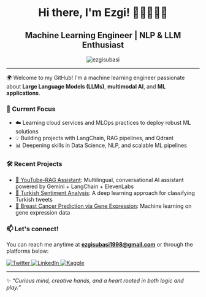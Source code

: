 <h1 align="center"> Hi there, I'm Ezgi! 🍄🌻🌳🌞🌊 </h1>

<h2 align="center"> Machine Learning Engineer | NLP & LLM Enthusiast </h2> 

<p align="center">
  <img src="https://komarev.com/ghpvc/?username=ezgisubasi&color=blueviolet" alt="ezgisubasi" />
</p>

---

🌍 Welcome to my GitHub! I'm a machine learning engineer passionate about **Large Language Models (LLMs)**, **multimodal AI**, and **ML applications**.

### 🔬 Current Focus
- ☁️ Learning cloud services and MLOps practices to deploy robust ML solutions
- 💡 Building projects with LangChain, RAG pipelines, and Qdrant
- 📊 Deepening skills in Data Science, NLP, and scalable ML pipelines

### 🛠️ Recent Projects
- [🎥 YouTube-RAG Assistant](https://github.com/ezgisubasi/youtube-rag-assistant): Multilingual, conversational AI assistant powered by Gemini + LangChain + ElevenLabs  
- [🧠 Turkish Sentiment Analysis](https://github.com/ezgisubasi/turkish-sentiment-analysis): A deep learning approach for classifying Turkish tweets  
- [🧬 Breast Cancer Prediction via Gene Expression](https://github.com/ezgisubasi/breast-cancer-gene-prediction): Machine learning on gene expression data

### 📫 Let's connect!
You can reach me anytime at **ezgisubasi1998@gmail.com** or through the platforms below:

<a href="https://twitter.com/ezgisubasi" target="_blank">
  <img alt="Twitter" src="https://img.shields.io/badge/twitter-%231DA1F2.svg?&style=for-the-badge&logo=twitter&logoColor=white" />
</a>
<a href="https://www.linkedin.com/in/ezgisubasi/" target="_blank">
  <img alt="LinkedIn" src="https://img.shields.io/badge/linkedin-%230077B5.svg?&style=for-the-badge&logo=linkedin&logoColor=white" />
</a>
<a href="https://kaggle.com/ezgisubasi" target="_blank">
  <img alt="Kaggle" src="https://img.shields.io/badge/kaggle-%23337ab7.svg?&style=for-the-badge&logo=kaggle&logoColor=white" />
</a>


---

✨ *“Curious mind, creative hands, and a heart rooted in both logic and play.”*

